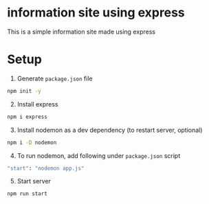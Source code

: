 # information site using express

This is a simple information site made using express

# Setup

1. Generate `package.json` file

```sh
npm init -y
```

2. Install express

```sh
npm i express
```

3. Install nodemon as a dev dependency (to restart server, optional)

```sh
npm i -D nodemon
```

4. To run nodemon, add following under `package.json` script

```sh
"start": "nodemon app.js"
```

5. Start server

```sh
npm run start
```
